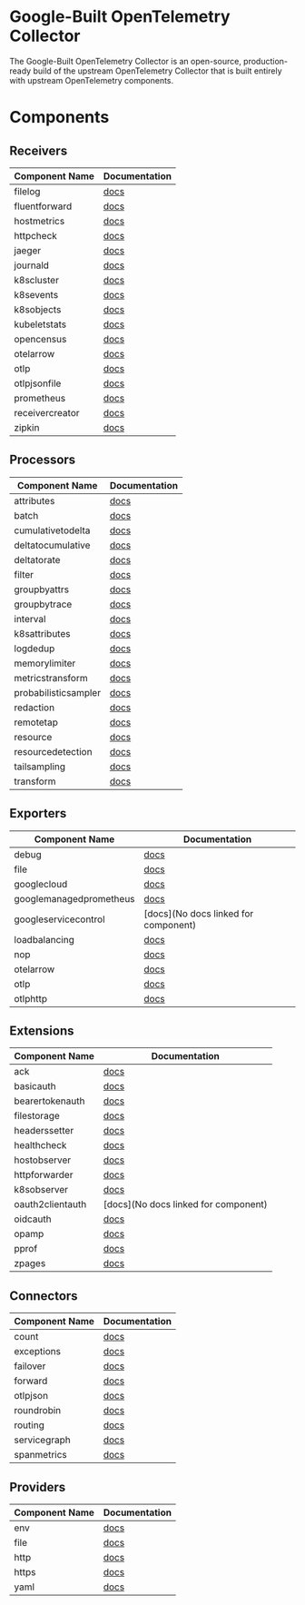 # Google-Built OpenTelemetry Collector

The Google-Built OpenTelemetry Collector is an open-source, production-ready build of the upstream OpenTelemetry Collector that is built entirely with upstream OpenTelemetry components.

# Components

## Receivers

| Component Name | Documentation |
| -------------- | ------------- |
| filelog | [docs](https://www.github.com/open-telemetry/opentelemetry-collector-contrib/tree/main/receiver/filelogreceiver/README.md) |
| fluentforward | [docs](https://www.github.com/open-telemetry/opentelemetry-collector-contrib/tree/main/receiver/fluentforwardreceiver/README.md) |
| hostmetrics | [docs](https://www.github.com/open-telemetry/opentelemetry-collector-contrib/tree/main/receiver/hostmetricsreceiver/README.md) |
| httpcheck | [docs](https://www.github.com/open-telemetry/opentelemetry-collector-contrib/tree/main/receiver/httpcheckreceiver/README.md) |
| jaeger | [docs](https://www.github.com/open-telemetry/opentelemetry-collector-contrib/tree/main/receiver/jaegerreceiver/README.md) |
| journald | [docs](https://www.github.com/open-telemetry/opentelemetry-collector-contrib/tree/main/receiver/journaldreceiver/README.md) |
| k8scluster | [docs](https://www.github.com/open-telemetry/opentelemetry-collector-contrib/tree/main/receiver/k8sclusterreceiver/README.md) |
| k8sevents | [docs](https://www.github.com/open-telemetry/opentelemetry-collector-contrib/tree/main/receiver/k8seventsreceiver/README.md) |
| k8sobjects | [docs](https://www.github.com/open-telemetry/opentelemetry-collector-contrib/tree/main/receiver/k8sobjectsreceiver/README.md) |
| kubeletstats | [docs](https://www.github.com/open-telemetry/opentelemetry-collector-contrib/tree/main/receiver/kubeletstatsreceiver/README.md) |
| opencensus | [docs](https://www.github.com/open-telemetry/opentelemetry-collector-contrib/tree/main/receiver/opencensusreceiver/README.md) |
| otelarrow | [docs](https://www.github.com/open-telemetry/opentelemetry-collector-contrib/tree/main/receiver/otelarrowreceiver/README.md) |
| otlp | [docs](https://www.github.com/open-telemetry/opentelemetry-collector/tree/main/receiver/otlpreceiver/README.md) |
| otlpjsonfile | [docs](https://www.github.com/open-telemetry/opentelemetry-collector-contrib/tree/main/receiver/otlpjsonfilereceiver/README.md) |
| prometheus | [docs](https://www.github.com/open-telemetry/opentelemetry-collector-contrib/tree/main/receiver/prometheusreceiver/README.md) |
| receivercreator | [docs](https://www.github.com/open-telemetry/opentelemetry-collector-contrib/tree/main/receiver/receivercreator/README.md) |
| zipkin | [docs](https://www.github.com/open-telemetry/opentelemetry-collector-contrib/tree/main/receiver/zipkinreceiver/README.md) |


## Processors

| Component Name | Documentation |
| -------------- | ------------- |
| attributes | [docs](https://www.github.com/open-telemetry/opentelemetry-collector-contrib/tree/main/processor/attributesprocessor/README.md) |
| batch | [docs](https://www.github.com/open-telemetry/opentelemetry-collector/tree/main/processor/batchprocessor/README.md) |
| cumulativetodelta | [docs](https://www.github.com/open-telemetry/opentelemetry-collector-contrib/tree/main/processor/cumulativetodeltaprocessor/README.md) |
| deltatocumulative | [docs](https://www.github.com/open-telemetry/opentelemetry-collector-contrib/tree/main/processor/deltatocumulativeprocessor/README.md) |
| deltatorate | [docs](https://www.github.com/open-telemetry/opentelemetry-collector-contrib/tree/main/processor/deltatorateprocessor/README.md) |
| filter | [docs](https://www.github.com/open-telemetry/opentelemetry-collector-contrib/tree/main/processor/filterprocessor/README.md) |
| groupbyattrs | [docs](https://www.github.com/open-telemetry/opentelemetry-collector-contrib/tree/main/processor/groupbyattrsprocessor/README.md) |
| groupbytrace | [docs](https://www.github.com/open-telemetry/opentelemetry-collector-contrib/tree/main/processor/groupbytraceprocessor/README.md) |
| interval | [docs](https://www.github.com/open-telemetry/opentelemetry-collector-contrib/tree/main/processor/intervalprocessor/README.md) |
| k8sattributes | [docs](https://www.github.com/open-telemetry/opentelemetry-collector-contrib/tree/main/processor/k8sattributesprocessor/README.md) |
| logdedup | [docs](https://www.github.com/open-telemetry/opentelemetry-collector-contrib/tree/main/processor/logdedupprocessor/README.md) |
| memorylimiter | [docs](https://www.github.com/open-telemetry/opentelemetry-collector/tree/main/processor/memorylimiterprocessor/README.md) |
| metricstransform | [docs](https://www.github.com/open-telemetry/opentelemetry-collector-contrib/tree/main/processor/metricstransformprocessor/README.md) |
| probabilisticsampler | [docs](https://www.github.com/open-telemetry/opentelemetry-collector-contrib/tree/main/processor/probabilisticsamplerprocessor/README.md) |
| redaction | [docs](https://www.github.com/open-telemetry/opentelemetry-collector-contrib/tree/main/processor/redactionprocessor/README.md) |
| remotetap | [docs](https://www.github.com/open-telemetry/opentelemetry-collector-contrib/tree/main/processor/remotetapprocessor/README.md) |
| resource | [docs](https://www.github.com/open-telemetry/opentelemetry-collector-contrib/tree/main/processor/resourceprocessor/README.md) |
| resourcedetection | [docs](https://www.github.com/open-telemetry/opentelemetry-collector-contrib/tree/main/processor/resourcedetectionprocessor/README.md) |
| tailsampling | [docs](https://www.github.com/open-telemetry/opentelemetry-collector-contrib/tree/main/processor/tailsamplingprocessor/README.md) |
| transform | [docs](https://www.github.com/open-telemetry/opentelemetry-collector-contrib/tree/main/processor/transformprocessor/README.md) |


## Exporters

| Component Name | Documentation |
| -------------- | ------------- |
| debug | [docs](https://www.github.com/open-telemetry/opentelemetry-collector/tree/main/exporter/debugexporter/README.md) |
| file | [docs](https://www.github.com/open-telemetry/opentelemetry-collector-contrib/tree/main/exporter/fileexporter/README.md) |
| googlecloud | [docs](https://www.github.com/open-telemetry/opentelemetry-collector-contrib/tree/main/exporter/googlecloudexporter/README.md) |
| googlemanagedprometheus | [docs](https://www.github.com/open-telemetry/opentelemetry-collector-contrib/tree/main/exporter/googlemanagedprometheusexporter/README.md) |
| googleservicecontrol | [docs](No docs linked for component) |
| loadbalancing | [docs](https://www.github.com/open-telemetry/opentelemetry-collector-contrib/tree/main/exporter/loadbalancingexporter/README.md) |
| nop | [docs](https://www.github.com/open-telemetry/opentelemetry-collector/tree/main/exporter/nopexporter/README.md) |
| otelarrow | [docs](https://www.github.com/open-telemetry/opentelemetry-collector-contrib/tree/main/exporter/otelarrowexporter/README.md) |
| otlp | [docs](https://www.github.com/open-telemetry/opentelemetry-collector/tree/main/exporter/otlpexporter/README.md) |
| otlphttp | [docs](https://www.github.com/open-telemetry/opentelemetry-collector/tree/main/exporter/otlphttpexporter/README.md) |


## Extensions

| Component Name | Documentation |
| -------------- | ------------- |
| ack | [docs](https://www.github.com/open-telemetry/opentelemetry-collector-contrib/tree/main/extension/ackextension/README.md) |
| basicauth | [docs](https://www.github.com/open-telemetry/opentelemetry-collector-contrib/tree/main/extension/basicauthextension/README.md) |
| bearertokenauth | [docs](https://www.github.com/open-telemetry/opentelemetry-collector-contrib/tree/main/extension/bearertokenauthextension/README.md) |
| filestorage | [docs](https://www.github.com/open-telemetry/opentelemetry-collector-contrib/tree/main/extension/storage/README.md) |
| headerssetter | [docs](https://www.github.com/open-telemetry/opentelemetry-collector-contrib/tree/main/extension/headerssetterextension/README.md) |
| healthcheck | [docs](https://www.github.com/open-telemetry/opentelemetry-collector-contrib/tree/main/extension/healthcheckextension/README.md) |
| hostobserver | [docs](https://www.github.com/open-telemetry/opentelemetry-collector-contrib/tree/main/extension/observer/README.md) |
| httpforwarder | [docs](https://www.github.com/open-telemetry/opentelemetry-collector-contrib/tree/main/extension/httpforwarderextension/README.md) |
| k8sobserver | [docs](https://www.github.com/open-telemetry/opentelemetry-collector-contrib/tree/main/extension/observer/README.md) |
| oauth2clientauth | [docs](No docs linked for component) |
| oidcauth | [docs](https://www.github.com/open-telemetry/opentelemetry-collector-contrib/tree/main/extension/oidcauthextension/README.md) |
| opamp | [docs](https://www.github.com/open-telemetry/opentelemetry-collector-contrib/tree/main/extension/opampextension/README.md) |
| pprof | [docs](https://www.github.com/open-telemetry/opentelemetry-collector-contrib/tree/main/extension/pprofextension/README.md) |
| zpages | [docs](https://www.github.com/open-telemetry/opentelemetry-collector/tree/main/extension/zpagesextension/README.md) |


## Connectors

| Component Name | Documentation |
| -------------- | ------------- |
| count | [docs](https://www.github.com/open-telemetry/opentelemetry-collector-contrib/tree/main/connector/countconnector/README.md) |
| exceptions | [docs](https://www.github.com/open-telemetry/opentelemetry-collector-contrib/tree/main/connector/exceptionsconnector/README.md) |
| failover | [docs](https://www.github.com/open-telemetry/opentelemetry-collector-contrib/tree/main/connector/failoverconnector/README.md) |
| forward | [docs](https://www.github.com/open-telemetry/opentelemetry-collector/tree/main/connector/forwardconnector/README.md) |
| otlpjson | [docs](https://www.github.com/open-telemetry/opentelemetry-collector-contrib/tree/main/connector/otlpjsonconnector/README.md) |
| roundrobin | [docs](https://www.github.com/open-telemetry/opentelemetry-collector-contrib/tree/main/connector/roundrobinconnector/README.md) |
| routing | [docs](https://www.github.com/open-telemetry/opentelemetry-collector-contrib/tree/main/connector/routingconnector/README.md) |
| servicegraph | [docs](https://www.github.com/open-telemetry/opentelemetry-collector-contrib/tree/main/connector/servicegraphconnector/README.md) |
| spanmetrics | [docs](https://www.github.com/open-telemetry/opentelemetry-collector-contrib/tree/main/connector/spanmetricsconnector/README.md) |


## Providers

| Component Name | Documentation |
| -------------- | ------------- |
| env | [docs](https://www.github.com/open-telemetry/opentelemetry-collector/tree/main/confmap/provider/envprovider) |
| file | [docs](https://www.github.com/open-telemetry/opentelemetry-collector/tree/main/confmap/provider/fileprovider) |
| http | [docs](https://www.github.com/open-telemetry/opentelemetry-collector/tree/main/confmap/provider/httpprovider) |
| https | [docs](https://www.github.com/open-telemetry/opentelemetry-collector/tree/main/confmap/provider/httpsprovider) |
| yaml | [docs](https://www.github.com/open-telemetry/opentelemetry-collector/tree/main/confmap/provider/yamlprovider) |
